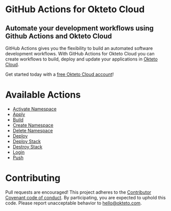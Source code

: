 # GitHub Actions for Okteto Cloud

## Automate your development workflows using Github Actions and Okteto Cloud
GitHub Actions gives you the flexibility to build an automated software development workflows. With GitHub Actions for Okteto Cloud you can create workflows to build, deploy and update your applications in [Okteto Cloud](https://cloud.okteto.com).

Get started today with a [free Okteto Cloud account](https://cloud.okteto.com)!

# Available Actions

- [Activate Namespace](namespace)
- [Apply](apply)
- [Build](build)
- [Create Namespace](create-namespace)
- [Delete Namespace](delete-namespace)
- [Deploy](deploy)
- [Deploy Stack](deploy-stack)
- [Destroy Stack](destroy-stack)
- [Login](login)
- [Push](push)

# Contributing

Pull requests are encouraged! This project adheres to the [Contributor Covenant code of conduct](code-of-conduct.md). By participating, you are expected to uphold this code. Please report unacceptable behavior to hello@okteto.com.
